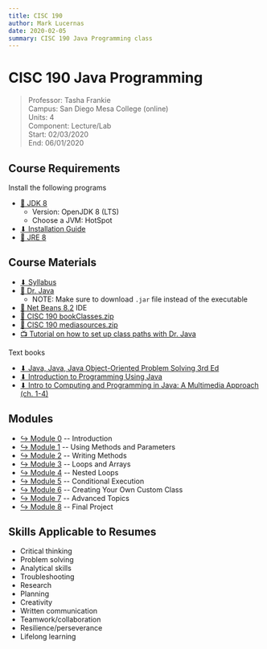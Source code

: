 ```yaml
---
title: CISC 190
author: Mark Lucernas
date: 2020-02-05
summary: CISC 190 Java Programming class
---
```


# CISC 190 Java Programming
> Professor: Tasha Frankie<br>
> Campus: San Diego Mesa College (online)<br>
> Units: 4<br>
> Component: Lecture/Lab<br>
> Start: 02/03/2020<br>
> End: 06/01/2020<br>

## Course Requirements

Install the following programs

- [📄 JDK 8](https:/adoptopenjdk.net/)
    * Version: OpenJDK 8 (LTS)
    * Choose a JVM: HotSpot
- [⬇ Installation Guide](file:../../../files/spring-2020/CISC-190/openJDKInstallationGuide.pdf)
- [📄 JRE 8](https:/www.java.com/en/download/)

## Course Materials

- [⬇ Syllabus](file:../../../files/spring-2020/CISC-190/cisc-190_syllabus.pdf)
- [📄 Dr. Java](https:/www.drjava.org/)
    * NOTE: Make sure to download `.jar` file instead of the executable
- [📄 Net Beans 8.2](https:/netbeans.org/downloads/8.2/) IDE
- [📄 CISC 190 bookClasses.zip](https:/sdccd.instructure.com/courses/2376907/modules/items/39304903)
- [📄 CISC 190 mediasources.zip](https:/sdccd.instructure.com/courses/2376907/modules/items/39304904)
- [📺 Tutorial on how to set up class paths with Dr. Java](https:/www.youtube.com/watch?v=AxRCoRMpPy4)

Text books

- [⬇ Java, Java, Java Object-Oriented Problem Solving 3rd Ed](file:../../../files/spring-2020/CISC-190/java_book_javaJavaJava.pdf)
- [⬇ Introduction to Programming Using Java](file:../../../files/spring-2020/CISC-190/java_book_introToProgramming.pdf)
- [⬇ Intro to Computing and Programming in Java: A Multimedia Approach (ch. 1-4)](file:../../../files/spring-2020/CISC-190/java_book_mediaComp_ch1-4.pdf)

## Modules

- [↪ Module 0](modules/module_0) -- Introduction
- [↪ Module 1](modules/module_1) -- Using Methods and Parameters
- [↪ Module 2](modules/module_2) -- Writing Methods
- [↪ Module 3](modules/module_3) -- Loops and Arrays
- [↪ Module 4](modules/module_4) -- Nested Loops
- [↪ Module 5](modules/module_5) -- Conditional Execution
- [↪ Module 6](modules/module_6) -- Creating Your Own Custom Class
- [↪ Module 7](modules/module_7) -- Advanced Topics
- [↪ Module 8](modules/module_8) -- Final Project

## Skills Applicable to Resumes

  - Critical thinking
  - Problem solving
  - Analytical skills
  - Troubleshooting
  - Research
  - Planning
  - Creativity
  - Written communication
  - Teamwork/collaboration
  - Resilience/perseverance
  - Lifelong learning

